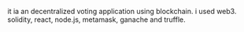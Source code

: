 it ia an decentralized voting application using blockchain.
i used web3. solidity, react, node.js, metamask, ganache and truffle.
